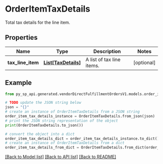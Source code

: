 # OrderItemTaxDetails

Total tax details for the line item.

## Properties

Name | Type | Description | Notes
------------ | ------------- | ------------- | -------------
**tax_line_item** | [**List[TaxDetails]**](TaxDetails.md) | A list of tax line items. | [optional] 

## Example

```python
from py_sp_api.generated.vendorDirectFulfillmentOrdersV1.models.order_item_tax_details import OrderItemTaxDetails

# TODO update the JSON string below
json = "{}"
# create an instance of OrderItemTaxDetails from a JSON string
order_item_tax_details_instance = OrderItemTaxDetails.from_json(json)
# print the JSON string representation of the object
print(OrderItemTaxDetails.to_json())

# convert the object into a dict
order_item_tax_details_dict = order_item_tax_details_instance.to_dict()
# create an instance of OrderItemTaxDetails from a dict
order_item_tax_details_from_dict = OrderItemTaxDetails.from_dict(order_item_tax_details_dict)
```
[[Back to Model list]](../README.md#documentation-for-models) [[Back to API list]](../README.md#documentation-for-api-endpoints) [[Back to README]](../README.md)


